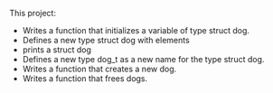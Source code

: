 This project:
* Writes a function that initializes a variable of type struct dog.
* Defines a new type struct dog with elements
* prints a struct dog
* Defines a new type dog_t as a new name for the type struct dog.
* Writes a function that creates a new dog.
* Writes a function that frees dogs.
